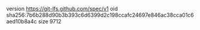version https://git-lfs.github.com/spec/v1
oid sha256:7b6b288d90b3b393c6d6399d2c198ccafc24697e846ac38cca01c6aed10b8a4c
size 9712
